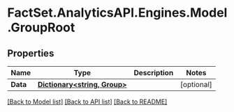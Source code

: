 # FactSet.AnalyticsAPI.Engines.Model.GroupRoot

## Properties

Name | Type | Description | Notes
------------ | ------------- | ------------- | -------------
**Data** | [**Dictionary&lt;string, Group&gt;**](Group.md) |  | [optional] 

[[Back to Model list]](../README.md#documentation-for-models) [[Back to API list]](../README.md#documentation-for-api-endpoints) [[Back to README]](../README.md)

